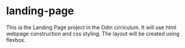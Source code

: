 # landing-page
This ia the Landing Page project in the Odin cirriculum. It will use html webpage construction and css styling. The layout will be created using flexbox.